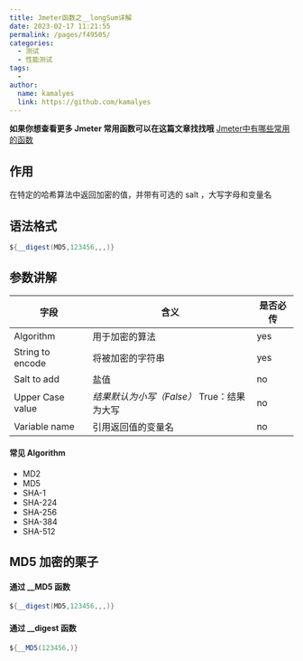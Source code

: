 ```yaml
---
title: Jmeter函数之__longSum详解
date: 2023-02-17 11:21:55
permalink: /pages/f49505/
categories:
  - 测试
  - 性能测试
tags:
  - 
author: 
  name: kamalyes
  link: https://github.com/kamalyes
---
```

**如果你想查看更多 Jmeter 常用函数可以在这篇文章找找哦**
[Jmeter中有哪些常用的函数](./01.Jmeter中有哪些常用的函数.md)

作用
--

在特定的哈希算法中返回加密的值，并带有可选的 salt ，大写字母和变量名

语法格式
----

```java
${__digest(MD5,123456,,,)}
```

参数讲解
----

| 字段 | 含义 | 是否必传 |
| --- | --- | --- |
| Algorithm | 用于加密的算法 | yes |
| String to encode | 将被加密的字符串 | yes |
| Salt to add |  盐值 | no |
| Upper Case value |  *结果默认为小写（False）*   True：结果为大写 | no |
| Variable name |  引用返回值的变量名 | no |

#### 常见 Algorithm

* MD2
* MD5
* SHA-1
* SHA-224
* SHA-256
* SHA-384
* SHA-512

MD5 加密的栗子
---------

#### 通过 __MD5 函数

```java
${__digest(MD5,123456,,,)}
```

#### 通过 __digest 函数

```java
${__MD5(123456,)}
```
